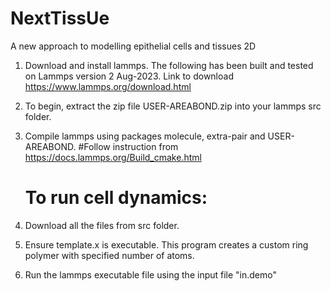 # NextTissUe
A new approach to modelling epithelial cells and tissues 2D 

1) Download and install lammps. The following has been built and tested on Lammps version 2 Aug-2023. Link to download https://www.lammps.org/download.html
2) To begin, extract the zip file USER-AREABOND.zip into your lammps src folder. 
3) Compile lammps using packages molecule, extra-pair and USER-AREABOND. #Follow instruction from https://docs.lammps.org/Build_cmake.html

   # To run cell dynamics:
1) Download all the files from src folder.
2) Ensure template.x is executable. This program creates a custom ring polymer with specified number of atoms.
3) Run the lammps executable file using the input file "in.demo" 
